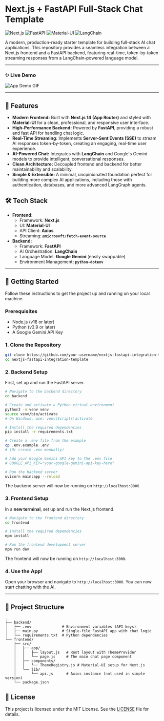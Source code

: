 # Next.js + FastAPI Full-Stack Chat Template

![Next.js](https://img.shields.io/badge/Next.js-000000?style=for-the-badge&logo=nextdotjs&logoColor=white) ![FastAPI](https://img.shields.io/badge/FastAPI-009688?style=for-the-badge&logo=fastapi&logoColor=white) ![Material-UI](https://img.shields.io/badge/Material--UI-007FFF?style=for-the-badge&logo=mui&logoColor=white) ![LangChain](https://img.shields.io/badge/LangChain-8A2BE2?style=for-the-badge)

A modern, production-ready starter template for building full-stack AI chat applications. This repository provides a seamless integration between a Next.js frontend and a FastAPI backend, featuring real-time, token-by-token streaming responses from a LangChain-powered language model.

---

### ✨ Live Demo

![App Demo GIF](demo/chat-demo.gif)

---

## 🚀 Features

*   **Modern Frontend:** Built with **Next.js 14 (App Router)** and styled with **Material-UI** for a clean, professional, and responsive user interface.
*   **High-Performance Backend:** Powered by **FastAPI**, providing a robust and fast API for handling chat logic.
*   **Real-Time Streaming:** Implements **Server-Sent Events (SSE)** to stream AI responses token-by-token, creating an engaging, real-time user experience.
*   **AI-Powered Chat:** Integrates with **LangChain** and Google's Gemini models to provide intelligent, conversational responses.
*   **Clean Architecture:** Decoupled frontend and backend for better maintainability and scalability.
*   **Simple & Extensible:** A minimal, unopinionated foundation perfect for building more complex AI applications, including those with authentication, databases, and more advanced LangGraph agents.

## 🛠️ Tech Stack

*   **Frontend:**
    *   Framework: **Next.js**
    *   UI: **Material-UI**
    *   API Client: **Axios**
    *   Streaming: **`@microsoft/fetch-event-source`**
*   **Backend:**
    *   Framework: **FastAPI**
    *   AI Orchestration: **LangChain**
    *   Language Model: **Google Gemini** (easily swappable)
    *   Environment Management: **`python-dotenv`**

---

## 🏁 Getting Started

Follow these instructions to get the project up and running on your local machine.

### Prerequisites

*   Node.js (v18 or later)
*   Python (v3.9 or later)
*   A Google Gemini API Key

### 1. Clone the Repository

```bash
git clone https://github.com/your-username/nextjs-fastapi-integration-template.git
cd nextjs-fastapi-integration-template
```

### 2. Backend Setup

First, set up and run the FastAPI server.

```bash
# Navigate to the backend directory
cd backend

# Create and activate a Python virtual environment
python3 -m venv venv
source venv/bin/activate
# On Windows, use: venv\Scripts\activate

# Install the required dependencies
pip install -r requirements.txt

# Create a .env file from the example
cp .env.example .env 
# (Or create .env manually)

# Add your Google Gemini API key to the .env file
# GOOGLE_API_KEY="your-google-gemini-api-key-here"

# Run the backend server
uvicorn main:app --reload
```
The backend server will now be running on `http://localhost:8000`.

### 3. Frontend Setup

In a **new terminal**, set up and run the Next.js frontend.

```bash
# Navigate to the frontend directory
cd frontend

# Install the required dependencies
npm install

# Run the frontend development server
npm run dev
```
The frontend will now be running on `http://localhost:3000`.

### 4. Use the App!

Open your browser and navigate to `http://localhost:3000`. You can now start chatting with the AI.

---

## 📂 Project Structure

```
.
├── backend/
│   ├── .env              # Environment variables (API keys)
│   ├── main.py           # Single-file FastAPI app with chat logic
│   └── requirements.txt  # Python dependencies
└── frontend/
    ├── src/
    │   ├── app/
    │   │   ├── layout.js   # Root layout with ThemeProvider
    │   │   └── page.js     # The main chat page component
    │   ├── components/
    │   │   └── ThemeRegistry.js # Material-UI setup for Next.js
    │   └── lib/
    │       └── api.js      # Axios instance (not used in simple version)
    └── package.json
```

## 📜 License

This project is licensed under the MIT License. See the [LICENSE](LICENSE) file for details.
